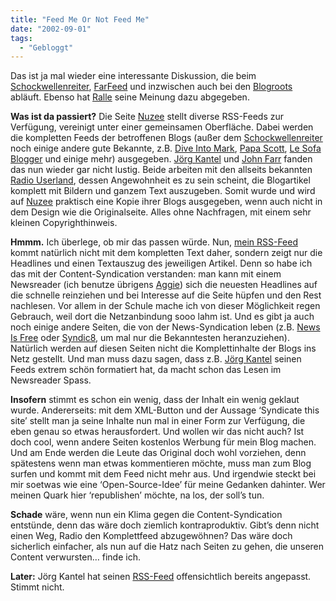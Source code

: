 ```yaml
---
title: "Feed Me Or Not Feed Me"
date: "2002-09-01"
tags:
  - "Gebloggt"
---
```


Das ist ja mal wieder eine interessante Diskussion, die beim [Schockwellenreiter](http://www.schockwellenreiter.de/2002/09/01.html#a7547 "Der Schockwellenreiter - Die tägliche Rotation Wahnsinn"), [FarFeed](http://blogs.salon.com/0001107/2002/08/30.html#a56 "Rethinking the Blogomania") und inzwischen auch bei den [Blogroots](http://www.blogroots.com/comments.blog/157 "Rethinking Syndication") abläuft. Ebenso hat [Ralle](http://www.das-netzbuch.de/index.php?id=P219 "Das Netzbuch") seine Meinung dazu abgegeben.

**Was ist da passiert?** Die Seite [Nuzee](http://nuzee.com/index.php) stellt diverse RSS-Feeds zur Verfügung, vereinigt unter einer gemeinsamen Oberfläche. Dabei werden die kompletten Feeds der betroffenen Blogs (außer dem [Schockwellenreiter](http://www.schockwellenreiter.de) noch einige andere gute Bekannte, z.B. [Dive Into Mark](http://diveintomark.org/), [Papa Scott](http://www.papascott.de/), [Le Sofa Blogger](http://arrog.antville.org/) und einige mehr) ausgegeben. [Jörg Kantel](http://www.schockwellenreiter.de/2002/09/01.html#a7547 "Der Schockwellenreiter - Die tägliche Rotation Wahnsinn") und [John Farr](http://blogs.salon.com/0001107/2002/08/30.html#a56) fanden das nun wieder gar nicht lustig. Beide arbeiten mit den allseits bekannten [Radio Userland](http://radio.userland.com/), dessen Angewohnheit es zu sein scheint, die Blogartikel komplett mit Bildern und ganzem Text auszugeben. Somit wurde und wird auf [Nuzee](http://nuzee.com/index.php) praktisch eine Kopie ihrer Blogs ausgegeben, wenn auch nicht in dem Design wie die Originalseite. Alles ohne Nachfragen, mit einem sehr kleinen Copyrighthinweis.

**Hmmm.** Ich überlege, ob mir das passen würde. Nun, [mein RSS-Feed](http://www.couchblog.de/nico/index.rdf) kommt natürlich nicht mit dem kompletten Text daher, sondern zeigt nur die Headlines und einen Textauszug des jeweiligen Artikel. Denn so habe ich das mit der Content-Syndication verstanden: man kann mit einem Newsreader (ich benutze übrigens [Aggie](http://bitworking.org/Aggie.html)) sich die neuesten Headlines auf die schnelle reinziehen und bei Interesse auf die Seite hüpfen und den Rest nachlesen. Vor allem in der Schule mache ich von dieser Möglichkeit regen Gebrauch, weil dort die Netzanbindung sooo lahm ist. Und es gibt ja auch noch einige andere Seiten, die von der News-Syndication leben (z.B. [News Is Free](http://www.newsisfree) oder [Syndic8](http://www.syndic8.com), um mal nur die Bekanntesten heranzuziehen). Natürlich werden auf diesen Seiten nicht die Komplettinhalte der Blogs ins Netz gestellt. Und man muss dazu sagen, dass z.B. [Jörg Kantel](http://www.schockwellenreiter.de/2002/09/01.html#a7547 "Der Schockwellenreiter - Die tägliche Rotation Wahnsinn") seinen Feeds extrem schön formatiert hat, da macht schon das Lesen im Newsreader Spass.

**Insofern** stimmt es schon ein wenig, dass der Inhalt ein wenig geklaut wurde. Andererseits: mit dem XML-Button und der Aussage ‘Syndicate this site’ stellt man ja seine Inhalte nun mal in einer Form zur Verfügung, die eben genau so etwas herausfordert. Und wollen wir das nicht auch? Ist doch cool, wenn andere Seiten kostenlos Werbung für mein Blog machen. Und am Ende werden die Leute das Original doch wohl vorziehen, denn spätestens wenn man etwas kommentieren möchte, muss man zum Blog surfen und kommt mit dem Feed nicht mehr aus. Und irgendwie steckt bei mir soetwas wie eine ‘Open-Source-Idee’ für meine Gedanken dahinter. Wer meinen Quark hier ‘republishen’ möchte, na los, der soll’s tun.

**Schade** wäre, wenn nun ein Klima gegen die Content-Syndication entstünde, denn das wäre doch ziemlich kontraproduktiv. Gibt’s denn nicht einen Weg, Radio den Komplettfeed abzugewöhnen? Das wäre doch sicherlich einfacher, als nun auf die Hatz nach Seiten zu gehen, die unseren Content verwursten… finde ich.

**Later:** Jörg Kantel hat seinen [RSS-Feed](http://www.schockwellenreiter.de/rss.xml) offensichtlich bereits angepasst. Stimmt nicht.
